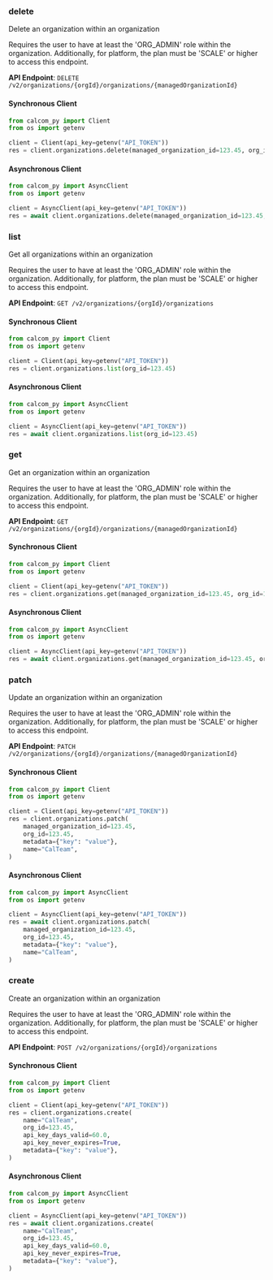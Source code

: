 
### delete <a name="delete"></a>
Delete an organization within an organization

Requires the user to have at least the 'ORG_ADMIN' role within the organization. Additionally, for platform, the plan must be 'SCALE' or higher to access this endpoint.

**API Endpoint**: `DELETE /v2/organizations/{orgId}/organizations/{managedOrganizationId}`

#### Synchronous Client

```python
from calcom_py import Client
from os import getenv

client = Client(api_key=getenv("API_TOKEN"))
res = client.organizations.delete(managed_organization_id=123.45, org_id=123.45)
```

#### Asynchronous Client

```python
from calcom_py import AsyncClient
from os import getenv

client = AsyncClient(api_key=getenv("API_TOKEN"))
res = await client.organizations.delete(managed_organization_id=123.45, org_id=123.45)
```

### list <a name="list"></a>
Get all organizations within an organization

Requires the user to have at least the 'ORG_ADMIN' role within the organization. Additionally, for platform, the plan must be 'SCALE' or higher to access this endpoint.

**API Endpoint**: `GET /v2/organizations/{orgId}/organizations`

#### Synchronous Client

```python
from calcom_py import Client
from os import getenv

client = Client(api_key=getenv("API_TOKEN"))
res = client.organizations.list(org_id=123.45)
```

#### Asynchronous Client

```python
from calcom_py import AsyncClient
from os import getenv

client = AsyncClient(api_key=getenv("API_TOKEN"))
res = await client.organizations.list(org_id=123.45)
```

### get <a name="get"></a>
Get an organization within an organization

Requires the user to have at least the 'ORG_ADMIN' role within the organization. Additionally, for platform, the plan must be 'SCALE' or higher to access this endpoint.

**API Endpoint**: `GET /v2/organizations/{orgId}/organizations/{managedOrganizationId}`

#### Synchronous Client

```python
from calcom_py import Client
from os import getenv

client = Client(api_key=getenv("API_TOKEN"))
res = client.organizations.get(managed_organization_id=123.45, org_id=123.45)
```

#### Asynchronous Client

```python
from calcom_py import AsyncClient
from os import getenv

client = AsyncClient(api_key=getenv("API_TOKEN"))
res = await client.organizations.get(managed_organization_id=123.45, org_id=123.45)
```

### patch <a name="patch"></a>
Update an organization within an organization

Requires the user to have at least the 'ORG_ADMIN' role within the organization. Additionally, for platform, the plan must be 'SCALE' or higher to access this endpoint.

**API Endpoint**: `PATCH /v2/organizations/{orgId}/organizations/{managedOrganizationId}`

#### Synchronous Client

```python
from calcom_py import Client
from os import getenv

client = Client(api_key=getenv("API_TOKEN"))
res = client.organizations.patch(
    managed_organization_id=123.45,
    org_id=123.45,
    metadata={"key": "value"},
    name="CalTeam",
)
```

#### Asynchronous Client

```python
from calcom_py import AsyncClient
from os import getenv

client = AsyncClient(api_key=getenv("API_TOKEN"))
res = await client.organizations.patch(
    managed_organization_id=123.45,
    org_id=123.45,
    metadata={"key": "value"},
    name="CalTeam",
)
```

### create <a name="create"></a>
Create an organization within an organization

Requires the user to have at least the 'ORG_ADMIN' role within the organization. Additionally, for platform, the plan must be 'SCALE' or higher to access this endpoint.

**API Endpoint**: `POST /v2/organizations/{orgId}/organizations`

#### Synchronous Client

```python
from calcom_py import Client
from os import getenv

client = Client(api_key=getenv("API_TOKEN"))
res = client.organizations.create(
    name="CalTeam",
    org_id=123.45,
    api_key_days_valid=60.0,
    api_key_never_expires=True,
    metadata={"key": "value"},
)
```

#### Asynchronous Client

```python
from calcom_py import AsyncClient
from os import getenv

client = AsyncClient(api_key=getenv("API_TOKEN"))
res = await client.organizations.create(
    name="CalTeam",
    org_id=123.45,
    api_key_days_valid=60.0,
    api_key_never_expires=True,
    metadata={"key": "value"},
)
```
